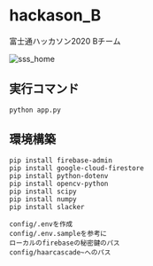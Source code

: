 # hackason_B
富士通ハッカソン2020 Bチーム

![sss_home](https://user-images.githubusercontent.com/25567283/101272747-880ac880-37d2-11eb-80fc-24ca67c544a4.JPG)

## 実行コマンド

~~~
python app.py
~~~

## 環境構築

~~~
pip install firebase-admin
pip install google-cloud-firestore
pip install python-dotenv
pip install opencv-python
pip install scipy
pip install numpy
pip install slacker
~~~

~~~
config/.envを作成
config/.env.sampleを参考に
ローカルのfirebaseの秘密鍵のパス
config/haarcascade~へのパス
~~~

